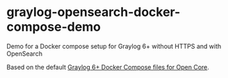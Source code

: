 # graylog-opensearch-docker-compose-demo
Demo for a Docker compose setup for Graylog 6+ without HTTPS and with OpenSearch

Based on the default [Graylog 6+ Docker Compose files for Open Core](https://github.com/Graylog2/docker-compose).

